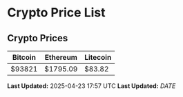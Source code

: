# Crypto Price List

## Crypto Prices
| Bitcoin | Ethereum | Litecoin |
| ------- | -------- | -------- |
| $93821 | $1795.09 | $83.82 |
**Last Updated:** 2025-04-23 17:57 UTC
**Last Updated:** $DATE$
